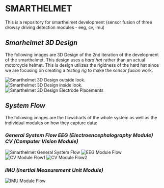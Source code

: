 # **SMARTHELMET**
This is a repository for smarthelmet development (sensor fusion of three drowsy driving detection modules - eeg, cv, imu)

## *Smarhelmet 3D Design*

The following images are 3D Design of the 2nd iteration of the development of the smarthelmet. This design uses a _hard hat_ rather than an actual motorcycle helmet. This is design utilizes the rigidness of the hard hat since we are focusing on creating a _testing rig_ to make the _sensor fusion_ work.

![Smarthelmet 3D Design outside look.](https://github.com/sedna08/smarthelmet/blob/0aabe0294ce65127887dae3d877662d1fbc55b5c/Images/outside%20look.png) ![Smarthelmet 3D Design inside look.](https://github.com/sedna08/smarthelmet/blob/0aabe0294ce65127887dae3d877662d1fbc55b5c/Images/inside%20look.png) ![Smarthelmet 3D Design Electrode Placements](https://github.com/sedna08/smarthelmet/blob/facaa2057c392c58edaed59e896b3b34a3dd6490/Images/Electrode%20Placements.png)


## *System Flow*

The following images are the flowcharts of the whole system as well as the individual modules on how they capture data:

### *General System Flow*         *EEG (Electroencephalography Module)*         *CV (Computer Vision Module)* 

![Smarthelmet General System Flow](https://github.com/sedna08/smarthelmet/blob/bb09ca84594e45c5411b117edc064203af046390/Images/System%20General%20Flow.png) ![EEG Module Flow](https://github.com/sedna08/smarthelmet/blob/bb09ca84594e45c5411b117edc064203af046390/Images/EEG%20module%20Flow.png) ![CV Module Flow1](https://github.com/sedna08/smarthelmet/blob/bb09ca84594e45c5411b117edc064203af046390/Images/CV%20Module%20System%20Flow%20(1).png) ![CV Module Flow2](https://github.com/sedna08/smarthelmet/blob/bb09ca84594e45c5411b117edc064203af046390/Images/CV%20Module%20System%20Flow%20(2).png) 


### *IMU (Inertial Measurement Unit Module)*
![IMU Module Flow](https://github.com/sedna08/smarthelmet/blob/2a97d6dc0fa54baa79ced40bfb044b89745497d9/Images/IMU%20Module%20Flow.png)








